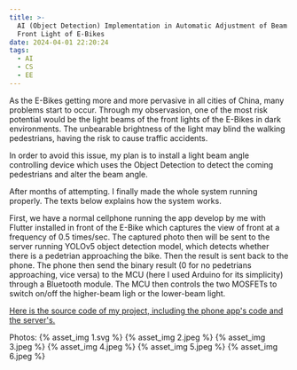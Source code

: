 ```yaml
---
title: >-
  AI (Object Detection) Implementation in Automatic Adjustment of Beam Angles of
  Front Light of E-Bikes
date: 2024-04-01 22:20:24
tags: 
  - AI
  - CS
  - EE
---
```


As the E-Bikes getting more and more pervasive in all cities of China, many problems start to occur. Through my observasion, one of the most risk potential would be the light beams of the front lights of the E-Bikes in dark environments. The unbearable brightness of the light may blind the walking pedestrians, having the risk to cause traffic accidents.

In order to avoid this issue, my plan is to install a light beam angle controlling device which uses the Object Detection to detect the coming pedestrians and alter the beam angle.

After months of attempting. I finally made the whole system running properly. The texts below explains how the system works.

First, we have a normal cellphone running the app develop by me with Flutter installed in front of the E-Bike which captures the view of front at a frequency of 0.5 times/sec. The captured photo then will be sent to the server running YOLOv5 object detection model, which detects whether there is a pedetrian approaching the bike. Then the result is sent back to the phone. The phone then send the binary result (0 for no pedetrians approaching, vice versa) to the MCU (here I used Arduino for its simplicity) through a Bluetooth module. The MCU then controls the two MOSFETs to switch on/off the higher-beam ligh or the lower-beam light.

[Here is the source code of my project, including the phone app's code and the server's.](https://drive.google.com/file/d/1irYUDGnrnXnnHmjubSWAGuuoMTTdgUF5/view?usp=sharing)

Photos:
{% asset_img 1.svg %}
{% asset_img 2.jpeg %}
{% asset_img 3.jpeg %}
{% asset_img 4.jpeg %}
{% asset_img 5.jpeg %}
{% asset_img 6.jpeg %}
